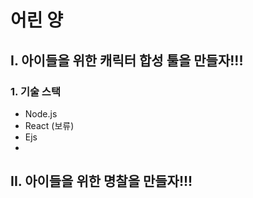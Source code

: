 # 어린 양

## I. 아이들을 위한 캐릭터 합성 툴을 만들자!!!



### 1. 기술 스택

- Node.js
- React (보류)
- Ejs
- 



## II. 아이들을 위한 명찰을 만들자!!!